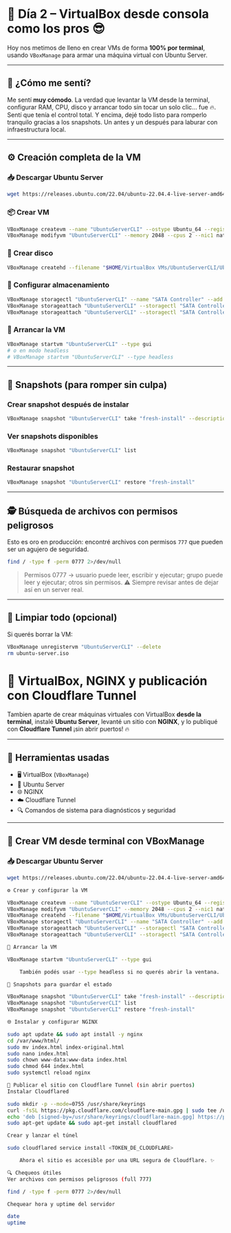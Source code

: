 
# 🧱 Día 2 – VirtualBox desde consola como los pros 😎

Hoy nos metimos de lleno en crear VMs de forma **100% por terminal**, usando `VBoxManage` para armar una máquina virtual con Ubuntu Server.

---

## 🧠 ¿Cómo me sentí?

Me sentí **muy cómodo**. La verdad que levantar la VM desde la terminal, configurar RAM, CPU, disco y arrancar todo sin tocar un solo clic… fue 🔥.  
Sentí que tenía el control total. Y encima, dejé todo listo para romperlo tranquilo gracias a los snapshots. Un antes y un después para laburar con infraestructura local.

---

## ⚙️ Creación completa de la VM

### 📥 Descargar Ubuntu Server
```bash
wget https://releases.ubuntu.com/22.04/ubuntu-22.04.4-live-server-amd64.iso -O ubuntu-server.iso
````

### 📦 Crear VM

```bash
VBoxManage createvm --name "UbuntuServerCLI" --ostype Ubuntu_64 --register
VBoxManage modifyvm "UbuntuServerCLI" --memory 2048 --cpus 2 --nic1 nat --boot1 dvd --boot2 disk --graphicscontroller vmsvga
```

### 💾 Crear disco

```bash
VBoxManage createhd --filename "$HOME/VirtualBox VMs/UbuntuServerCLI/UbuntuServerCLI.vdi" --size 10000
```

### 🔗 Configurar almacenamiento

```bash
VBoxManage storagectl "UbuntuServerCLI" --name "SATA Controller" --add sata --controller IntelAhci
VBoxManage storageattach "UbuntuServerCLI" --storagectl "SATA Controller" --port 0 --device 0 --type hdd --medium "$HOME/VirtualBox VMs/UbuntuServerCLI/UbuntuServerCLI.vdi"
VBoxManage storageattach "UbuntuServerCLI" --storagectl "SATA Controller" --port 1 --device 0 --type dvddrive --medium "$PWD/ubuntu-server.iso"
```

### 🚀 Arrancar la VM

```bash
VBoxManage startvm "UbuntuServerCLI" --type gui
# o en modo headless
# VBoxManage startvm "UbuntuServerCLI" --type headless
```

---

## 🧷 Snapshots (para romper sin culpa)

### Crear snapshot después de instalar

```bash
VBoxManage snapshot "UbuntuServerCLI" take "fresh-install" --description "Ubuntu Server recién instalado"
```

### Ver snapshots disponibles

```bash
VBoxManage snapshot "UbuntuServerCLI" list
```

### Restaurar snapshot

```bash
VBoxManage snapshot "UbuntuServerCLI" restore "fresh-install"
```

---

## 🕵️ Búsqueda de archivos con permisos peligrosos

Esto es oro en producción: encontré archivos con permisos `777` que pueden ser un agujero de seguridad.

```bash
find / -type f -perm 0777 2>/dev/null
```

> Permisos 0777 → usuario puede leer, escribir y ejecutar; grupo puede leer y ejecutar; otros sin permisos. ⚠️ Siempre revisar antes de dejar así en un server real.

---

## 🧹 Limpiar todo (opcional)

Si querés borrar la VM:

```bash
VBoxManage unregistervm "UbuntuServerCLI" --delete
rm ubuntu-server.iso
```
# 🧠 VirtualBox, NGINX y publicación con Cloudflare Tunnel

Tambien aparte de crear máquinas virtuales con VirtualBox **desde la terminal**, instalé **Ubuntu Server**, levanté un sitio con **NGINX**, y lo publiqué con **Cloudflare Tunnel** ¡sin abrir puertos! 🔥

---

## 🧰 Herramientas usadas

- 🖥️ VirtualBox (`VBoxManage`)
- 🐧 Ubuntu Server
- 🌐 NGINX
- ☁️ Cloudflare Tunnel
- 🔍 Comandos de sistema para diagnósticos y seguridad

---

## 🔧 Crear VM desde terminal con VBoxManage

### 📥 Descargar Ubuntu Server

```bash
wget https://releases.ubuntu.com/22.04/ubuntu-22.04.4-live-server-amd64.iso -O ubuntu-server.iso

⚙️ Crear y configurar la VM

VBoxManage createvm --name "UbuntuServerCLI" --ostype Ubuntu_64 --register
VBoxManage modifyvm "UbuntuServerCLI" --memory 2048 --cpus 2 --nic1 nat --boot1 dvd --boot2 disk --graphicscontroller vmsvga
VBoxManage createhd --filename "$HOME/VirtualBox VMs/UbuntuServerCLI/UbuntuServerCLI.vdi" --size 10000
VBoxManage storagectl "UbuntuServerCLI" --name "SATA Controller" --add sata --controller IntelAhci
VBoxManage storageattach "UbuntuServerCLI" --storagectl "SATA Controller" --port 0 --device 0 --type hdd --medium "$HOME/VirtualBox VMs/UbuntuServerCLI/UbuntuServerCLI.vdi"
VBoxManage storageattach "UbuntuServerCLI" --storagectl "SATA Controller" --port 1 --device 0 --type dvddrive --medium "$PWD/ubuntu-server.iso"

🚀 Arrancar la VM

VBoxManage startvm "UbuntuServerCLI" --type gui

    También podés usar --type headless si no querés abrir la ventana.

🧷 Snapshots para guardar el estado

VBoxManage snapshot "UbuntuServerCLI" take "fresh-install" --description "Ubuntu Server recién instalado"
VBoxManage snapshot "UbuntuServerCLI" list
VBoxManage snapshot "UbuntuServerCLI" restore "fresh-install"

🌐 Instalar y configurar NGINX

sudo apt update && sudo apt install -y nginx
cd /var/www/html/
sudo mv index.html index-original.html
sudo nano index.html
sudo chown www-data:www-data index.html
sudo chmod 644 index.html
sudo systemctl reload nginx

🚪 Publicar el sitio con Cloudflare Tunnel (sin abrir puertos)
Instalar Cloudflared

sudo mkdir -p --mode=0755 /usr/share/keyrings
curl -fsSL https://pkg.cloudflare.com/cloudflare-main.gpg | sudo tee /usr/share/keyrings/cloudflare-main.gpg >/dev/null
echo 'deb [signed-by=/usr/share/keyrings/cloudflare-main.gpg] https://pkg.cloudflare.com/cloudflared any main' | sudo tee /etc/apt/sources.list.d/cloudflared.list
sudo apt-get update && sudo apt-get install cloudflared

Crear y lanzar el túnel

sudo cloudflared service install <TOKEN_DE_CLOUDFLARE>

    Ahora el sitio es accesible por una URL segura de Cloudflare. ✨

🔍 Chequeos útiles
Ver archivos con permisos peligrosos (full 777)

find / -type f -perm 0777 2>/dev/null

Chequear hora y uptime del servidor

date
uptime


